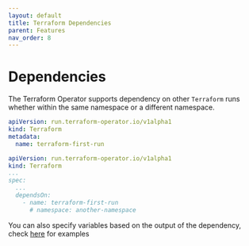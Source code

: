 ```yaml
---
layout: default
title: Terraform Dependencies
parent: Features
nav_order: 8
---
```


# Dependencies
The Terraform Operator supports dependency on other `Terraform` runs whether within the same namespace or a different namespace.

```yaml
apiVersion: run.terraform-operator.io/v1alpha1
kind: Terraform
metadata:
  name: terraform-first-run
```

```yaml
apiVersion: run.terraform-operator.io/v1alpha1
kind: Terraform
...
spec:
  ...
  dependsOn:
    - name: terraform-first-run
      # namespace: another-namespace
```

You can also specify variables based on the output of the dependency, check [here](https://kube-champ.github.io/terraform-operator/features/3.variables/#Variables-from-a-dependency) for examples